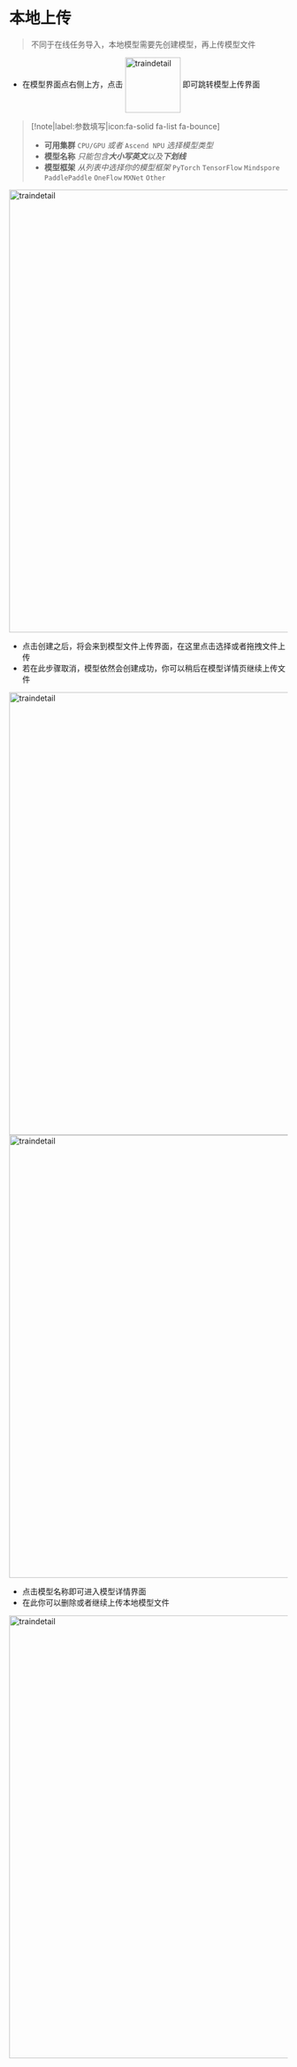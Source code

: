 # 本地上传

> 不同于在线任务导入，本地模型需要先创建模型，再上传模型文件

- 在模型界面点右侧上方，点击 <img src="_media/model/local-buttom.png" width = "100" alt="traindetail" align=center /> 即可跳转模型上传界面

> [!note|label:参数填写|icon:fa-solid fa-list fa-bounce]
> - **可用集群** `CPU/GPU` *或者* `Ascend NPU` *选择模型类型*
> - **模型名称** *只能包含**大小写英文**以及**下划线***
> - **模型框架** *从列表中选择你的模型框架* `PyTorch` `TensorFlow` `Mindspore` `PaddlePaddle` `OneFlow` `MXNet` `Other`

<img src="_media/model/local-create.png" width = "800" alt="traindetail" align=middle />

- 点击创建之后，将会来到模型文件上传界面，在这里点击选择或者拖拽文件上传
- 若在此步骤取消，模型依然会创建成功，你可以稍后在模型详情页继续上传文件

<img src="_media/model/local-upload.png" width = "800" alt="traindetail" align=middle />

<img src="_media/model/list-local.png" width = "800" alt="traindetail" align=middle />

- 点击模型名称即可进入模型详情界面
- 在此你可以删除或者继续上传本地模型文件

<img src="_media/model/local-detail.png" width = "800" alt="traindetail" align=middle />